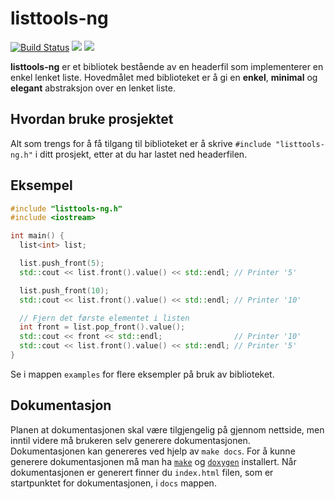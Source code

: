 # listtools-ng

[![Build Status](https://travis-ci.com/barskern/listtools-ng.svg?token=S3nA1j4MQ8fzYt5KzyxX&branch=master)](https://travis-ci.com/barskern/listtools-ng)
![](https://img.shields.io/badge/status-under--utvikling-orange.svg)
[![](https://img.shields.io/badge/docs-online-green.svg)](http://barskern.no/listtools-ng)

**listtools-ng** er et bibliotek bestående av en headerfil som implementerer en enkel lenket liste. Hovedmålet med biblioteket er å gi en **enkel**, **minimal** og **elegant** abstraksjon over en lenket liste.

## Hvordan bruke prosjektet

Alt som trengs for å få tilgang til biblioteket er å skrive  `#include "listtools-ng.h"` i ditt prosjekt, etter at du har lastet ned headerfilen.

## Eksempel

```cpp
#include "listtools-ng.h"
#include <iostream>

int main() {
  list<int> list;

  list.push_front(5);
  std::cout << list.front().value() << std::endl; // Printer '5'

  list.push_front(10);
  std::cout << list.front().value() << std::endl; // Printer '10'

  // Fjern det første elementet i listen
  int front = list.pop_front().value();
  std::cout << front << std::endl;                // Printer '10'
  std::cout << list.front().value() << std::endl; // Printer '5'
}

```

Se i mappen `examples` for flere eksempler på bruk av biblioteket.

## Dokumentasjon

Planen at dokumentasjonen skal være tilgjengelig på gjennom nettside, men inntil videre må brukeren selv generere dokumentasjonen. Dokumentasjonen kan genereres ved hjelp av `make docs`. For å kunne generere dokumentasjonen må man ha [`make`](https://www.gnu.org/software/make/) og [`doxygen`](http://doxygen.nl/) installert. Når dokumentasjonen er generert finner du `index.html` filen, som er startpunktet for dokumentasjonen, i `docs` mappen.
